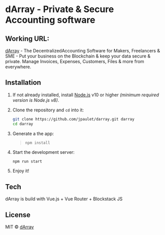 # dArray - Private & Secure Accounting software

## Working URL:

[dArray](https://darray.org) - The DecentralizedAccounting Software for Makers, Freelancers & SME - Put your business on the Blockchain & keep your data secure & private. Manage Invoices, Expenses, Customers, Files & more from everywhere.

## Installation

1. If not already installed, install [Node.js](https://nodejs.org/) v10 or higher _(minimum required version is Node.js v8)_.

2. Clone the repository and `cd` into it:

    ```bash
    git clone https://github.com/jpaulet/darray.git darray
    cd darray
    ```
    
3. Generate a the app:

    > ```
    > npm install 
    > ```

4. Start the development server:

    ```bash
    npm run start
    ```
5. Enjoy it!

## Tech

dArray is build with Vue.js + Vue Router + Blockstack JS


## License

MIT © [dArray](https://darray.org)